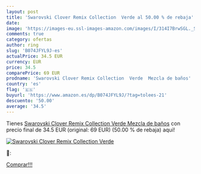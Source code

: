 ```yaml
---
layout: post
title: 'Swarovski Clover Remix Collection  Verde al 50.00 % de rebaja'
date: 
image: 'https://images-eu.ssl-images-amazon.com/images/I/314I7BrwSGL._SL200_.jpg'
comments: true
category: ofertas
author: ring
slug: 'B074JFYL9J-es'
actualPrice: 34.5 EUR
currency: EUR
price: 34.5
comparePrice: 69 EUR
prodname: 'Swarovski Clover Remix Collection  Verde  Mezcla de baños'
country: 'es'
flag: '🇪🇸'
buyurl: 'https://www.amazon.es/dp/B074JFYL9J/?tag=tolees-21'
descuento: '50.00'
average: '34.5'
---
```


Tienes [Swarovski Clover Remix Collection  Verde  Mezcla de baños](https://www.amazon.es/dp/B074JFYL9J/?tag=tolees-21) con precio final de  34.5 EUR (original: 69 EUR) (50.00 %  de rebaja) aqui!

[![Swarovski Clover Remix Collection  Verde](https://images-eu.ssl-images-amazon.com/images/I/314I7BrwSGL._SL200_.jpg)](https://www.amazon.es/dp/B074JFYL9J/?tag=tolees-21)

🔎:


[Comprar!!!](https://www.amazon.es/dp/B074JFYL9J/?tag=tolees-21)

